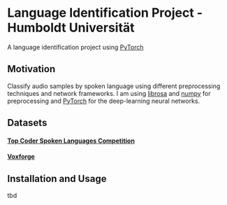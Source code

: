 # Language Identification Project - Humboldt Universität

A language identification project using [PyTorch](http://pytorch.org/)

## Motivation

Classify audio samples by spoken language using different preprocessing techniques and network frameworks.  I am using [librosa](http://librosa.github.io/) and [numpy](http://www.numpy.org/) for preprocessing and [PyTorch](http://pytorch.org/) for the deep-learning neural networks.

## Datasets

#### [Top Coder Spoken Languages Competition](https://community.topcoder.com/longcontest/?module=ViewProblemStatement&rd=16498&pm=13845)

#### [Voxforge](http://www.voxforge.org/)

## Installation and Usage

tbd
